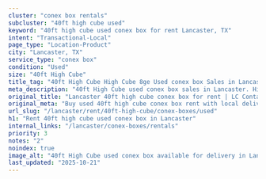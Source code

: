 ```yaml
---
cluster: "conex box rentals"
subcluster: "40ft high cube used"
keyword: "40ft high cube used conex box for rent Lancaster, TX"
intent: "Transactional-Local"
page_type: "Location-Product"
city: "Lancaster, TX"
service_type: "conex box"
condition: "Used"
size: "40ft High Cube"
title_tag: "40ft High Cube High Cube 8ge Used conex box Sales in Lancaster | LC Container"
meta_description: "40ft High Cube used conex box sales in Lancaster. High cube containers with extra height. Fast delivery, competitive pricing. Serving conex boxes area. Quote ID: ROJ. Call (214) 524-4168 for your free quote today."
original_title: "Lancaster 40ft high cube conex box for rent | LC Container"
original_meta: "Buy used 40ft high cube conex box rent with local delivery in Lancaster, TX. LC Container — local Since 2003. Request a fast quote today."
url_slug: "/lancaster/rent/40ft-high-cube/conex-boxes/used"
h1: "Rent 40ft high cube used conex box in Lancaster"
internal_links: "/lancaster/conex-boxes/rentals"
priority: 3
notes: "2"
noindex: true
image_alt: "40ft High Cube used conex box available for delivery in Lancaster"
last_updated: "2025-10-21"
---
```


<!-- TODO: Add unique city/inventory copy, images, and internal links here. -->
